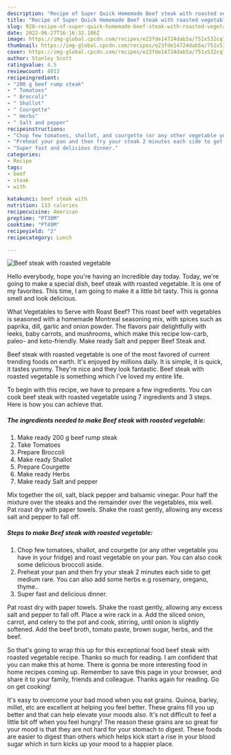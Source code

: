 ```yaml
---
description: "Recipe of Super Quick Homemade Beef steak with roasted vegetable"
title: "Recipe of Super Quick Homemade Beef steak with roasted vegetable"
slug: 920-recipe-of-super-quick-homemade-beef-steak-with-roasted-vegetable
date: 2022-06-27T16:16:32.186Z
image: https://img-global.cpcdn.com/recipes/e23fde14724dab5a/751x532cq70/beef-steak-with-roasted-vegetable-recipe-main-photo.jpg
thumbnail: https://img-global.cpcdn.com/recipes/e23fde14724dab5a/751x532cq70/beef-steak-with-roasted-vegetable-recipe-main-photo.jpg
cover: https://img-global.cpcdn.com/recipes/e23fde14724dab5a/751x532cq70/beef-steak-with-roasted-vegetable-recipe-main-photo.jpg
author: Stanley Scott
ratingvalue: 4.5
reviewcount: 4013
recipeingredient:
- "200 g beef rump steak"
- " Tomatoes"
- " Broccoli"
- " Shallot"
- " Courgette"
- " Herbs"
- " Salt and pepper"
recipeinstructions:
- "Chop few tomatoes, shallot, and courgette (or any other vegetable you have in your fridge) and roast vegetable on your pan. You can also cook some delicious broccoli aside."
- "Preheat your pan and then fry your steak 2 minutes each side to get medium rare. You can also add some herbs e.g rosemary, oregano, thyme.."
- "Super fast and delicious dinner."
categories:
- Recipe
tags:
- beef
- steak
- with

katakunci: beef steak with 
nutrition: 133 calories
recipecuisine: American
preptime: "PT30M"
cooktime: "PT49M"
recipeyield: "2"
recipecategory: Lunch

---
```



![Beef steak with roasted vegetable](https://img-global.cpcdn.com/recipes/e23fde14724dab5a/751x532cq70/beef-steak-with-roasted-vegetable-recipe-main-photo.jpg)

Hello everybody, hope you're having an incredible day today. Today, we're going to make a special dish, beef steak with roasted vegetable. It is one of my favorites. This time, I am going to make it a little bit tasty. This is gonna smell and look delicious.

What Vegetables to Serve with Roast Beef? This roast beef with vegetables is seasoned with a homemade Montreal seasoning mix, with spices such as paprika, dill, garlic and onion powder. The flavors pair delightfully with leeks, baby carrots, and mushrooms, which make this recipe low-carb, paleo- and keto-friendly. Make ready Salt and pepper Beef Steak and.

Beef steak with roasted vegetable is one of the most favored of current trending foods on earth. It's enjoyed by millions daily. It is simple, it is quick, it tastes yummy. They're nice and they look fantastic. Beef steak with roasted vegetable is something which I've loved my entire life.


To begin with this recipe, we have to prepare a few ingredients. You can cook beef steak with roasted vegetable using 7 ingredients and 3 steps. Here is how you can achieve that.

<!--inarticleads1-->

##### The ingredients needed to make Beef steak with roasted vegetable:

1. Make ready 200 g beef rump steak
1. Take  Tomatoes
1. Prepare  Broccoli
1. Make ready  Shallot
1. Prepare  Courgette
1. Make ready  Herbs
1. Make ready  Salt and pepper


Mix together the oil, salt, black pepper and balsamic vinegar. Pour half the mixture over the steaks and the remainder over the vegetables, mix well. Pat roast dry with paper towels. Shake the roast gently, allowing any excess salt and pepper to fall off. 

<!--inarticleads2-->

##### Steps to make Beef steak with roasted vegetable:

1. Chop few tomatoes, shallot, and courgette (or any other vegetable you have in your fridge) and roast vegetable on your pan. You can also cook some delicious broccoli aside.
1. Preheat your pan and then fry your steak 2 minutes each side to get medium rare. You can also add some herbs e.g rosemary, oregano, thyme..
1. Super fast and delicious dinner.


Pat roast dry with paper towels. Shake the roast gently, allowing any excess salt and pepper to fall off. Place a wire rack in a. Add the sliced onion, carrot, and celery to the pot and cook, stirring, until onion is slightly softened. Add the beef broth, tomato paste, brown sugar, herbs, and the beef. 

So that's going to wrap this up for this exceptional food beef steak with roasted vegetable recipe. Thanks so much for reading. I am confident that you can make this at home. There is gonna be more interesting food in home recipes coming up. Remember to save this page in your browser, and share it to your family, friends and colleague. Thanks again for reading. Go on get cooking!

It's easy to overcome your bad mood when you eat grains. Quinoa, barley, millet, etc are excellent at helping you feel better. These grains fill you up better and that can help elevate your moods also. It's not difficult to feel a little bit off when you feel hungry! The reason these grains are so great for your mood is that they are not hard for your stomach to digest. These foods are easier to digest than others which helps kick start a rise in your blood sugar which in turn kicks up your mood to a happier place.
